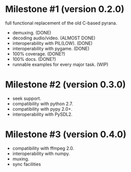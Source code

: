 Milestone #1 (version 0.2.0)
============================

full functional replacement of the old C-based pyrana.

* demuxing. (DONE)
* decoding audio/video. (ALMOST DONE)
* interoperability with PIL(LOW). (DONE)
* interoperability with pygame. (DONE)
* 100% coverage. (DONE?)
* 100% docs. (DONE?)
* runnable examples for every major task. (WIP)


Milestone #2 (version 0.3.0)
============================

* seek support.
* compatibility with python 2.7.
* compatibility with pypy 2.0+.
* interoperability with PySDL2.


Milestone #3 (version 0.4.0)
============================

* compatibility with ffmpeg 2.0.
* interoperability with numpy.
* muxing.
* sync facilities

